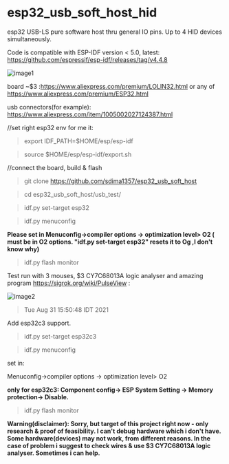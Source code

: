 # esp32_usb_soft_host_hid
esp32 USB-LS pure software host thru general IO pins. Up to 4 HID devices simultaneously. 

Code is compatible with ESP-IDF version < 5.0, latest: https://github.com/espressif/esp-idf/releases/tag/v4.4.8

![image1](https://github.com/sdima1357/esp32_usb_soft_host/blob/main/images/IMG_20210303_184755_1.jpg?raw=true)

board ~$3 :https://www.aliexpress.com/premium/LOLIN32.html or any of https://www.aliexpress.com/premium/ESP32.html

usb connectors(for example): https://www.aliexpress.com/item/1005002027124387.html


//set right esp32 env for me it:

>export IDF_PATH=$HOME/esp/esp-idf

>source $HOME/esp/esp-idf/export.sh


//connect the board, build & flash

>git clone  https://github.com/sdima1357/esp32_usb_soft_host

>cd esp32_usb_soft_host/usb_test/

> idf.py set-target esp32

> idf.py menuconfig

**Please set in Menuconfig->compiler options -> optimization level> O2 ( must be in O2 options. "idf.py set-target esp32" resets it to Og ,I don't know why)**

> idf.py flash monitor


Test run with 3 mouses, $3 CY7C68013A logic analyser  and amazing program https://sigrok.org/wiki/PulseView :

![image2](https://github.com/sdima1357/esp32_usb_soft_host/blob/main/images/PulseView.jpg?raw=true)

>Tue Aug 31 15:50:48 IDT 2021

Add esp32c3 support. 

>idf.py set-target esp32c3 

>idf.py menuconfig

set in: 

Menuconfig->compiler options -> optimization level> O2

**only for esp32c3: Component config-> ESP System Setting -> Memory protection-> Disable.**

> idf.py flash monitor



**Warning(disclaimer):
Sorry, but target of this project right now - only research & proof of feasibility. I can't debug hardware which i don't have. Some hardware(devices) may not work, from different reasons. In the case of problem i suggest to check wires &  use $3 CY7C68013A logic analyser. Sometimes i can help.**
